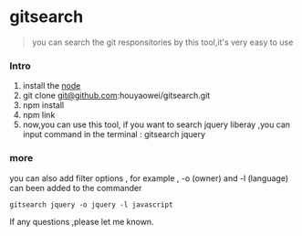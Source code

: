 # gitsearch
> you can search the git responsitories by this tool,it's very easy to use

### Intro
1. install the [node](https://nodejs.org/en/)
2. git clone git@github.com:houyaowei/gitsearch.git
3. npm install 
4. npm link
5. now,you can use this tool, if you want to search jquery liberay ,you can input command in the terminal : gitsearch jquery

### more
you can also add filter options , for example , -o (owner) and -l (language) can been added to the commander
 
`gitsearch jquery -o jquery -l javascript`

If any questions ,please let me known.